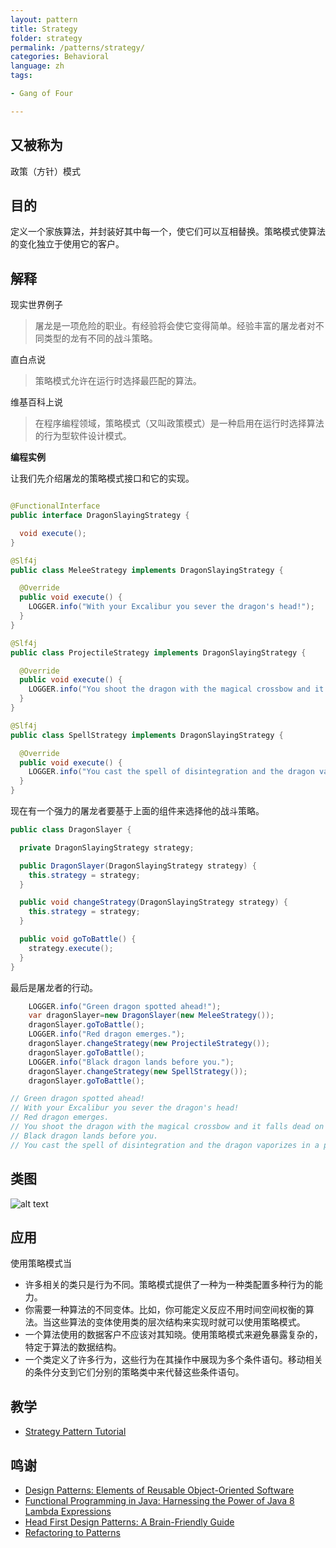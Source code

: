 ```yaml
---
layout: pattern
title: Strategy
folder: strategy
permalink: /patterns/strategy/
categories: Behavioral
language: zh
tags:

- Gang of Four

---
```


## 又被称为

政策（方针）模式

## 目的

定义一个家族算法，并封装好其中每一个，使它们可以互相替换。策略模式使算法的变化独立于使用它的客户。

## 解释

现实世界例子

> 屠龙是一项危险的职业。有经验将会使它变得简单。经验丰富的屠龙者对不同类型的龙有不同的战斗策略。

直白点说

> 策略模式允许在运行时选择最匹配的算法。

维基百科上说

> 在程序编程领域，策略模式（又叫政策模式）是一种启用在运行时选择算法的行为型软件设计模式。

**编程实例**

让我们先介绍屠龙的策略模式接口和它的实现。

```java

@FunctionalInterface
public interface DragonSlayingStrategy {

  void execute();
}

@Slf4j
public class MeleeStrategy implements DragonSlayingStrategy {

  @Override
  public void execute() {
    LOGGER.info("With your Excalibur you sever the dragon's head!");
  }
}

@Slf4j
public class ProjectileStrategy implements DragonSlayingStrategy {

  @Override
  public void execute() {
    LOGGER.info("You shoot the dragon with the magical crossbow and it falls dead on the ground!");
  }
}

@Slf4j
public class SpellStrategy implements DragonSlayingStrategy {

  @Override
  public void execute() {
    LOGGER.info("You cast the spell of disintegration and the dragon vaporizes in a pile of dust!");
  }
}
```

现在有一个强力的屠龙者要基于上面的组件来选择他的战斗策略。

```java
public class DragonSlayer {

  private DragonSlayingStrategy strategy;

  public DragonSlayer(DragonSlayingStrategy strategy) {
    this.strategy = strategy;
  }

  public void changeStrategy(DragonSlayingStrategy strategy) {
    this.strategy = strategy;
  }

  public void goToBattle() {
    strategy.execute();
  }
}
```

最后是屠龙者的行动。

```java
    LOGGER.info("Green dragon spotted ahead!");
    var dragonSlayer=new DragonSlayer(new MeleeStrategy());
    dragonSlayer.goToBattle();
    LOGGER.info("Red dragon emerges.");
    dragonSlayer.changeStrategy(new ProjectileStrategy());
    dragonSlayer.goToBattle();
    LOGGER.info("Black dragon lands before you.");
    dragonSlayer.changeStrategy(new SpellStrategy());
    dragonSlayer.goToBattle();

// Green dragon spotted ahead!
// With your Excalibur you sever the dragon's head!
// Red dragon emerges.
// You shoot the dragon with the magical crossbow and it falls dead on the ground!
// Black dragon lands before you.
// You cast the spell of disintegration and the dragon vaporizes in a pile of dust!    
```

## 类图

![alt text](../../../strategy/etc/strategy_urm.png "Strategy")

## 应用

使用策略模式当

* 许多相关的类只是行为不同。策略模式提供了一种为一种类配置多种行为的能力。
* 你需要一种算法的不同变体。比如，你可能定义反应不用时间空间权衡的算法。当这些算法的变体使用类的层次结构来实现时就可以使用策略模式。
* 一个算法使用的数据客户不应该对其知晓。使用策略模式来避免暴露复杂的，特定于算法的数据结构。
* 一个类定义了许多行为，这些行为在其操作中展现为多个条件语句。移动相关的条件分支到它们分别的策略类中来代替这些条件语句。

## 教学

* [Strategy Pattern Tutorial](https://www.journaldev.com/1754/strategy-design-pattern-in-java-example-tutorial)

## 鸣谢

* [Design Patterns: Elements of Reusable Object-Oriented Software](https://www.amazon.com/gp/product/0201633612/ref=as_li_tl?ie=UTF8&camp=1789&creative=9325&creativeASIN=0201633612&linkCode=as2&tag=javadesignpat-20&linkId=675d49790ce11db99d90bde47f1aeb59)
* [Functional Programming in Java: Harnessing the Power of Java 8 Lambda Expressions](https://www.amazon.com/gp/product/1937785467/ref=as_li_tl?ie=UTF8&camp=1789&creative=9325&creativeASIN=1937785467&linkCode=as2&tag=javadesignpat-20&linkId=7e4e2fb7a141631491534255252fd08b)
* [Head First Design Patterns: A Brain-Friendly Guide](https://www.amazon.com/gp/product/0596007124/ref=as_li_tl?ie=UTF8&camp=1789&creative=9325&creativeASIN=0596007124&linkCode=as2&tag=javadesignpat-20&linkId=6b8b6eea86021af6c8e3cd3fc382cb5b)
* [Refactoring to Patterns](https://www.amazon.com/gp/product/0321213351/ref=as_li_tl?ie=UTF8&camp=1789&creative=9325&creativeASIN=0321213351&linkCode=as2&tag=javadesignpat-20&linkId=2a76fcb387234bc71b1c61150b3cc3a7)
